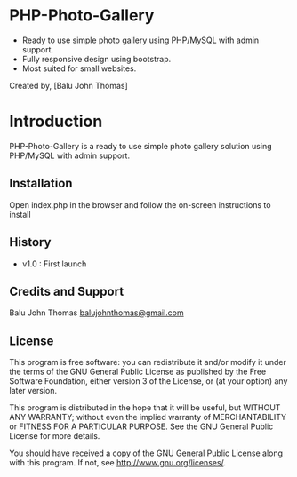 # PHP-Photo-Gallery

- Ready to use simple photo gallery using PHP/MySQL with admin support. 
- Fully responsive design using bootstrap.
- Most suited for small websites.

Created by, [Balu John Thomas]

# Introduction

PHP-Photo-Gallery is a ready to use simple photo gallery solution using PHP/MySQL with admin support.

## Installation

Open index.php in the browser and follow the on-screen instructions to install

## History

- v1.0 : First launch

## Credits and Support

Balu John Thomas <balujohnthomas@gmail.com>

## License

This program is free software: you can redistribute it and/or modify it under the terms of the GNU General Public License as published by the Free Software Foundation, either version 3 of the License, or (at your option) any later version.

This program is distributed in the hope that it will be useful, but WITHOUT ANY WARRANTY; without even the implied warranty of MERCHANTABILITY or FITNESS FOR A PARTICULAR PURPOSE.  See the GNU General Public License for more details.

You should have received a copy of the GNU General Public License along with this program.  If not, see <http://www.gnu.org/licenses/>.
